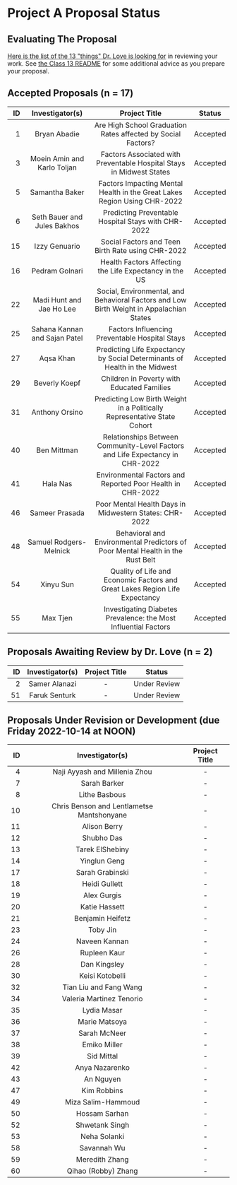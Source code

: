 # Project A Proposal Status

## Evaluating The Proposal

[Here is the list of the 13 "things" Dr. Love is looking for](https://thomaselove.github.io/431-projectA-2022/proposal.html#grading-the-proposal-13-things-were-looking-for) in reviewing your work. See [the Class 13 README](https://github.com/THOMASELOVE/431-classes-2022/blob/main/class13/README.md) for some additional advice as you prepare your proposal.

## Accepted Proposals (n = 17)

| ID | Investigator(s) | Project Title | Status |
| --: | :-------------: | :--------------------------: | :-------: |
| 1 | Bryan Abadie | Are High School Graduation Rates affected by Social Factors? | Accepted
| 3 | Moein Amin and Karlo Toljan | Factors Associated with Preventable Hospital Stays in Midwest States | Accepted
| 5 | Samantha Baker | Factors Impacting Mental Health in the Great Lakes Region Using CHR-2022 | Accepted
| 6 | Seth Bauer and Jules Bakhos	| Predicting Preventable Hospital Stays with CHR-2022 | Accepted
| 15 | Izzy Genuario	| Social Factors and Teen Birth Rate using CHR-2022 | Accepted
| 16 | Pedram Golnari | Health Factors Affecting the Life Expectancy in the US | Accepted
| 22 | Madi Hunt and Jae Ho Lee | Social, Environmental, and Behavioral Factors and Low Birth Weight in Appalachian States | Accepted
| 25 | Sahana Kannan and Sajan Patel |	Factors Influencing Preventable Hospital Stays | Accepted
| 27 | Aqsa Khan	| Predicting Life Expectancy by Social Determinants of Health in the Midwest | Accepted
| 29 | Beverly Koepf | Children in Poverty with Educated Families | Accepted
| 31 | Anthony Orsino | Predicting Low Birth Weight in a Politically Representative State Cohort | Accepted
| 40 | Ben Mittman | Relationships Between Community-Level Factors and Life Expectancy in CHR-2022 | Accepted
| 41 | Hala Nas | Environmental Factors and Reported Poor Health in CHR-2022 | Accepted
| 46 | Sameer Prasada |	Poor Mental Health Days in Midwestern States: CHR-2022 | Accepted
| 48 | Samuel Rodgers-Melnick | Behavioral and Environmental Predictors of Poor Mental Health in the Rust Belt | Accepted
| 54 | Xinyu Sun | Quality of Life and Economic Factors and Great Lakes Region Life Expectancy | Accepted
| 55 | Max Tjen | Investigating Diabetes Prevalence: the Most Influential Factors | Accepted

## Proposals Awaiting Review by Dr. Love (n = 2)

| ID | Investigator(s) | Project Title | Status |
| --: | :-------------: | :--------------------------: | :-------: |
| 2 | Samer Alanazi | - | Under Review
| 51 | Faruk Senturk | - | Under Review

## Proposals Under Revision or Development (due Friday 2022-10-14 at NOON)

| ID | Investigator(s) | Project Title 
| --: | :-------------: | :--------------------------: | 
| 4	| Naji Ayyash and Millenia Zhou | - | 
| 7 | Sarah Barker | - | 
| 8 | Lithe Basbous | - |
| 10 | Chris Benson and Lentlametse Mantshonyane | - | 
| 11 | Alison Berry | - | 
| 12 | Shubho Das | - |
| 13 | Tarek ElShebiny | - |
| 14 | Yinglun Geng | - |
| 17 | Sarah Grabinski | - |
| 18 | Heidi Gullett | - |
| 19 | Alex Gurgis | - | 
| 20 | Katie Hassett | - | 
| 21 | Benjamin Heifetz | - | 
| 23 | Toby Jin | - |
| 24 | Naveen Kannan | - | 
| 26 | Rupleen Kaur | - |
| 28 | Dan Kingsley | - |
| 30 | Keisi Kotobelli | - |
| 32 | Tian Liu and Fang Wang | - | 
| 34 | Valeria Martinez Tenorio | - | 
| 35 | Lydia Masar | - | 
| 36 | Marie Matsoya | - |
| 37 | Sarah McNeer | - | 
| 38 | Emiko Miller | - |
| 39 | Sid Mittal | - |
| 42 | Anya Nazarenko | - |
| 43 | An Nguyen | - | 
| 47 | Kim Robbins | - |
| 49 | Miza Salim-Hammoud | - |
| 50 | Hossam Sarhan | - |
| 52 | Shwetank Singh | - | 
| 53 | Neha Solanki | - | 
| 58 | Savannah Wu | - |
| 59 | Meredith Zhang | - | 
| 60 | Qihao (Robby) Zhang | - |

